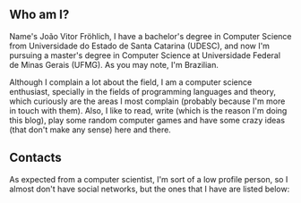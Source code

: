 ## Who am I?

Name's João Vitor Fröhlich, I have a bachelor's degree in Computer Science from Universidade do Estado de Santa Catarina (UDESC), and now I'm pursuing a master's degree in Computer Science at Universidade Federal de Minas Gerais (UFMG). As you may note, I'm Brazilian.

Although I complain a lot about the field, I am a computer science enthusiast, specially in the fields of programming languages and theory, which curiously are the areas I most complain (probably because I'm more in touch with them). Also, I like to read, write (which is the reason I'm doing this blog), play some random computer games and have some crazy ideas (that don't make any sense) here and there.

## Contacts

As expected from a computer scientist, I'm sort of a low profile person, so I almost don't have social networks, but the ones that I have are listed below: